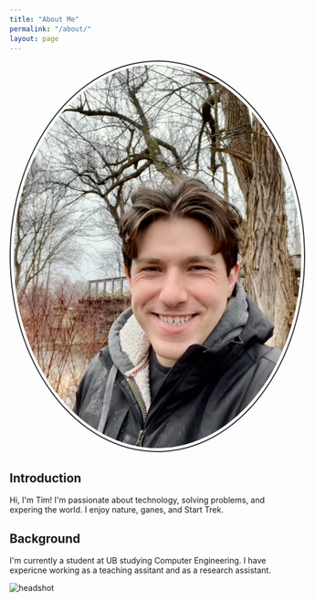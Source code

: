 ```yaml
---
title: "About Me"
permalink: "/about/"
layout: page
---
```


<style>
    .rounded-image {
        border-radius: 50%;
        border: 2px solid #333; /* Change the color and thickness of the border */
        padding: 5px; /* Add padding to the border */
    }
</style>

<img src="/assets/images/nautre.jpeg" alt="Profile Picture" class="rounded-image">



## Introduction

Hi, I'm Tim! I'm passionate about technology, solving problems, and expering the world. I enjoy nature, ganes, and Start Trek.

## Background

I'm currently a student at UB studying Computer Engineering. I have expericne working as a teaching assitant and as a research assistant.

![headshot](/assets/images/IMG_0496.png)


